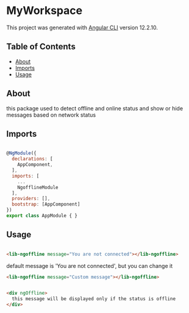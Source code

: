# MyWorkspace

This project was generated with [Angular CLI](https://github.com/angular/angular-cli) version 12.2.10.

## Table of Contents

- [About](#About)
- [Imports](#Imports)
- [Usage](#Usage)

## About
this package used to detect offline and online status and show or hide messages based on network status 
## Imports 

```js

@NgModule({
  declarations: [
    AppComponent,
  ],
  imports: [
    ...
    NgofflineModule
  ],
  providers: [],
  bootstrap: [AppComponent]
})
export class AppModule { }


```

## Usage

```html

<lib-ngoffline message="You are not connected"></lib-ngoffline>

```
default message is 'You are not connected', but you can change it

```html
<lib-ngoffline message="Custom message"></lib-ngoffline>

```

```html

<div ngOffline>
  this message will be displayed only if the status is offline
</div>

```
